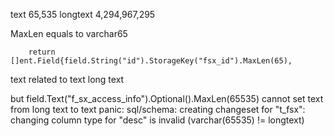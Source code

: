 
text	65,535 
longtext 	4,294,967,295



MaxLen equals to varchar65
``` golang
	return []ent.Field{field.String("id").StorageKey("fsx_id").MaxLen(65),
```

text related to text long text

but 
field.Text("f_sx_access_info").Optional().MaxLen(65535)
cannot set text from long text to text
panic: sql/schema: creating changeset for "t_fsx": changing column type for "desc" is invalid (varchar(65535) != longtext)
